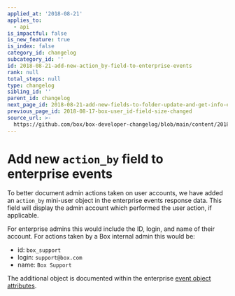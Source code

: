 ```yaml
---
applied_at: '2018-08-21'
applies_to:
  - api
is_impactful: false
is_new_feature: true
is_index: false
category_id: changelog
subcategory_id: ''
id: 2018-08-21-add-new-action_by-field-to-enterprise-events
rank: null
total_steps: null
type: changelog
sibling_id: ''
parent_id: changelog
next_page_id: 2018-08-21-add-new-fields-to-folder-update-and-get-info-endpoints
previous_page_id: 2018-08-17-box-user_id-field-size-changed
source_url: >-
  https://github.com/box/box-developer-changelog/blob/main/content/2018/08-21-add-new-action_by-field-to-enterprise-events.md
---
```

# Add new `action_by` field to enterprise events

To better document admin actions taken on user accounts, we have added an
`action_by` mini-user object in the enterprise events response data. This field
will display the admin account which performed the user action, if applicable.

For enterprise admins this would include the ID, login, and name of their
account. For actions taken by a Box internal admin this would be:

* id: `box_support`
* login: `support@box.com`
* name: `Box Support`

The additional object is documented within the enterprise
[event object attributes](endpoint://resources/event/).
